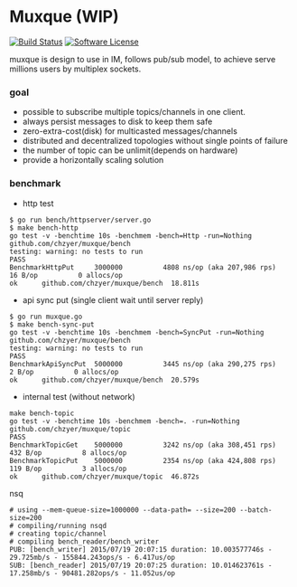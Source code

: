 # Muxque (WIP)

[![Build Status](https://travis-ci.org/chzyer/muxque.svg?branch=master)](https://travis-ci.org/chzyer/muxque)
[![Software License](https://img.shields.io/badge/license-MIT-brightgreen.svg)](LICENSE.md)

muxque is design to use in IM, follows pub/sub model, to achieve serve millions users by multiplex sockets.

### goal
* possible to subscribe multiple topics/channels in one client.
* always persist messages to disk to keep them safe
* zero-extra-cost(disk) for multicasted messages/channels
* distributed and decentralized topologies without single points of failure
* the number of topic can be unlimit(depends on hardware)
* provide a horizontally scaling solution

### benchmark

* http test
```
$ go run bench/httpserver/server.go
$ make bench-http
go test -v -benchtime 10s -benchmem -bench=Http -run=Nothing github.com/chzyer/muxque/bench
testing: warning: no tests to run
PASS
BenchmarkHttpPut	 3000000	      4808 ns/op (aka 207,986 rps)	      16 B/op	       0 allocs/op
ok  	github.com/chzyer/muxque/bench	18.811s
```

* api sync put (single client wait until server reply)
```
$ go run muxque.go
$ make bench-sync-put
go test -v -benchtime 10s -benchmem -bench=SyncPut -run=Nothing github.com/chzyer/muxque/bench
testing: warning: no tests to run
PASS
BenchmarkApiSyncPut	 5000000	      3445 ns/op (aka 290,275 rps)	       2 B/op	       0 allocs/op
ok  	github.com/chzyer/muxque/bench	20.579s
```

* internal test (without network)
```
make bench-topic
go test -v -benchtime 10s -benchmem -bench=. -run=Nothing github.com/chzyer/muxque/topic
PASS
BenchmarkTopicGet	 5000000	      3242 ns/op (aka 308,451 rps)	     432 B/op	       8 allocs/op
BenchmarkTopicPut	 5000000	      2354 ns/op (aka 424,808 rps)	     119 B/op	       3 allocs/op
ok  	github.com/chzyer/muxque/topic	46.872s
```

nsq
```
# using --mem-queue-size=1000000 --data-path= --size=200 --batch-size=200
# compiling/running nsqd
# creating topic/channel
# compiling bench_reader/bench_writer
PUB: [bench_writer] 2015/07/19 20:07:15 duration: 10.003577746s - 29.725mb/s - 155844.243ops/s - 6.417us/op
SUB: [bench_reader] 2015/07/19 20:07:25 duration: 10.014623761s - 17.258mb/s - 90481.282ops/s - 11.052us/op
```
